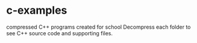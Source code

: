 # c-examples
compressed C++ programs created for school
Decompress each folder to see C++ source code and supporting files.
